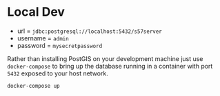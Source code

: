 # Local Dev
* url = `jdbc:postgresql://localhost:5432/s57server`
* username = `admin`
* password = `mysecretpassword`


Rather than installing PostGIS on your development machine just use `docker-compose` to bring up the database running
in a container with port `5432` exposed to your host network.
```shell
docker-compose up
```
